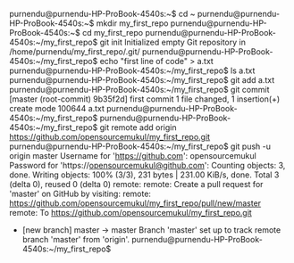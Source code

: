 purnendu@purnendu-HP-ProBook-4540s:~$ cd ~
purnendu@purnendu-HP-ProBook-4540s:~$ mkdir my_first_repo
purnendu@purnendu-HP-ProBook-4540s:~$ cd my_first_repo
purnendu@purnendu-HP-ProBook-4540s:~/my_first_repo$ git init
Initialized empty Git repository in /home/purnendu/my_first_repo/.git/
purnendu@purnendu-HP-ProBook-4540s:~/my_first_repo$ echo "first line of code" > a.txt
purnendu@purnendu-HP-ProBook-4540s:~/my_first_repo$ ls
a.txt
purnendu@purnendu-HP-ProBook-4540s:~/my_first_repo$ git add a.txt
purnendu@purnendu-HP-ProBook-4540s:~/my_first_repo$ git commit
[master (root-commit) 9b35f2d] first commit
 1 file changed, 1 insertion(+)
 create mode 100644 a.txt
purnendu@purnendu-HP-ProBook-4540s:~/my_first_repo$ 
purnendu@purnendu-HP-ProBook-4540s:~/my_first_repo$ git remote add origin https://github.com/opensourcemukul/my_first_repo.git
purnendu@purnendu-HP-ProBook-4540s:~/my_first_repo$ git push -u origin master
Username for 'https://github.com': opensourcemukul
Password for 'https://opensourcemukul@github.com': 
Counting objects: 3, done.
Writing objects: 100% (3/3), 231 bytes | 231.00 KiB/s, done.
Total 3 (delta 0), reused 0 (delta 0)
remote: 
remote: Create a pull request for 'master' on GitHub by visiting:
remote:      https://github.com/opensourcemukul/my_first_repo/pull/new/master
remote: 
To https://github.com/opensourcemukul/my_first_repo.git
 * [new branch]      master -> master
Branch 'master' set up to track remote branch 'master' from 'origin'.
purnendu@purnendu-HP-ProBook-4540s:~/my_first_repo$ 
